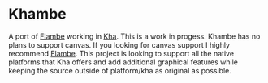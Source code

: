 # Khambe

A port of [Flambe](https://github.com/aduros/flambe/) working in [Kha](//github.com/KTXSoftware/Kha). This is a work in progess. Khambe has no plans to support canvas. If you looking for canvas support I highly recommend [Flambe](//github.com/aduros/flambe). This project is looking to support all the native platforms that Kha offers and add additional graphical features while keeping the source outside of platform/kha as original as possible.